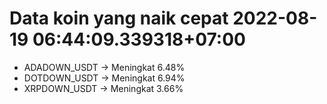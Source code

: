 # Data koin yang naik cepat 2022-08-19 06:44:09.339318+07:00

* ADADOWN_USDT -> Meningkat 6.48%
* DOTDOWN_USDT -> Meningkat 6.94%
* XRPDOWN_USDT -> Meningkat 3.66%
